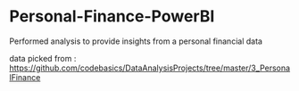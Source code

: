 # Personal-Finance-PowerBI
Performed analysis to provide insights from a personal financial data


data picked from : https://github.com/codebasics/DataAnalysisProjects/tree/master/3_PersonalFinance
